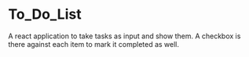 # To_Do_List
A react application to take tasks as input and show them. A checkbox is there against each item to mark it completed as well.
